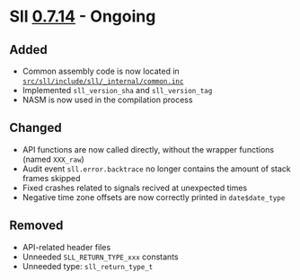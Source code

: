# Sll [0.7.14] - Ongoing

## Added

- Common assembly code is now located in [`src/sll/include/sll/_internal/common.inc`][0.7.14/src/sll/include/sll/_internal/common.inc]
- Implemented `sll_version_sha` and `sll_version_tag`
- NASM is now used in the compilation process

## Changed

- API functions are now called directly, without the wrapper functions (named `XXX_raw`)
- Audit event `sll.error.backtrace` no longer contains the amount of stack frames skipped
- Fixed crashes related to signals recived at unexpected times
- Negative time zone offsets are now correctly printed in `date$date_type`

## Removed

- API-related header files
- Unneeded `SLL_RETURN_TYPE_xxx` constants
- Unneeded type: `sll_return_type_t`

[0.7.14]: https://github.com/sl-lang/sll/compare/sll-v0.7.13...main
[0.7.14/src/sll/include/sll/_internal/common.inc]: https://github.com/sl-lang/sll/blob/main/src/sll/include/sll/_internal/common.inc

